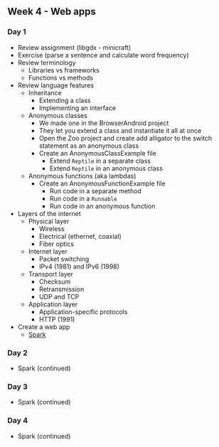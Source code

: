 ## Week 4 - Web apps

### Day 1

* Review assignment (libgdx - minicraft)
* Exercise (parse a sentence and calculate word frequency)
* Review terminology
  * Libraries vs frameworks
  * Functions vs methods
* Review language features
  * Inheritance
    * Extending a class
    * Implementing an interface
  * Anonymous classes
    * We made one in the BrowserAndroid project
    * They let you extend a class and instantiate it all at once
    * Open the Zoo project and create add alligator to the switch statement as an anonymous class
    * Create an AnonymousClassExample file
      * Extend `Reptile` in a separate class
      * Extend `Reptile` in an anonymous class
  * Anonymous functions (aka lambdas)
    * Create an AnonymousFunctionExample file
      * Run code in a separate method
      * Run code in a `Runnable`
      * Run code in an anonymous function
* Layers of the internet
  * Physical layer
    * Wireless
    * Electrical (ethernet, coaxial)
    * Fiber optics
  * Internet layer
    * Packet switching
    * IPv4 (1981) and IPv6 (1998)
  * Transport layer
    * Checksum
    * Retransmission
    * UDP and TCP
  * Application layer
    * Application-specific protocols
    * HTTP (1991)
* Create a web app
  * [Spark](http://sparkjava.com/)

### Day 2

* Spark (continued)

### Day 3

* Spark (continued)

### Day 4

* Spark (continued)
